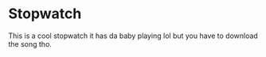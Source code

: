 # Stopwatch

This is a cool stopwatch it has da baby playing lol but you have to download the song tho.
